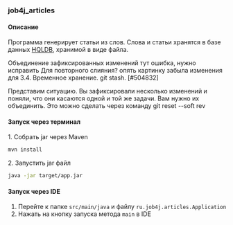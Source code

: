### job4j_articles

#### Описание

Программа генерирует статьи из слов. Слова и статьи хранятся в базе данных <a href="http://hsqldb.org/">HQLDB</a>, хранимой в виде
файла.

Объединение зафиксированных изменений
тут ошибка, нужно исправить
Для повторного слияния? опять картинку забыла
изменения для 3.4. Временное хранение. git stash. [#504832]

Представим ситуацию. Вы зафиксировали несколько изменений
и поняли, что они касаются одной и той же задачи.
Вам нужно их объединить.
Это можно сделать через команду git reset --soft rev

#### Запуск через терминал

<p>1. Собрать jar через Maven</p>

```bash
mvn install
```
<p>2. Запустить jar файл</p>

```bash
java -jar target/app.jar
```

#### Запуск через IDE

1. Перейте к папке ``src/main/java`` и файлу ``ru.job4j.articles.Application``
2. Нажать на кнопку запуска метода ``main`` в IDE
